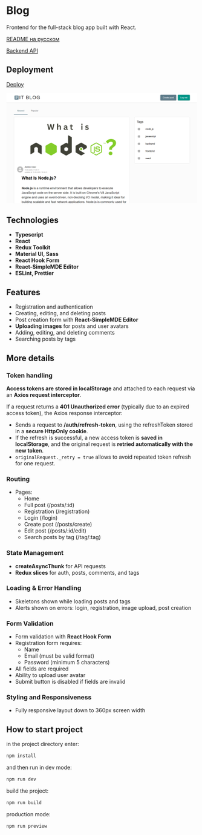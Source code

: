 # Blog

Frontend for the full-stack blog app built with React.

[README на русском](./README.ru.md)

[Backend API](https://github.com/TatyanaZakiryanova/blog-backend-prisma)

## Deployment

[Deploy](https://blogaboutit.netlify.app/)

<img src="./public/preview.png" alt="preview" />

## Technologies

- **Typescript**
- **React**
- **Redux Toolkit**
- **Material UI, Sass**
- **React Hook Form**
- **React-SimpleMDE Editor**
- **ESLint, Prettier**

## Features

- Registration and authentication
- Creating, editing, and deleting posts
- Post creation form with **React-SimpleMDE Editor**
- **Uploading images** for posts and user avatars
- Adding, editing, and deleting comments
- Searching posts by tags

## More details

### Token handling

**Access tokens are stored in localStorage** and attached to each request via an **Axios request interceptor**.

If a request returns a **401 Unauthorized error** (typically due to an expired access token), the Axios response interceptor:

- Sends a request to **/auth/refresh-token**, using the refreshToken stored in a **secure HttpOnly cookie**.
- If the refresh is successful, a new access token is **saved in localStorage**, and the original request is **retried automatically with the new token**.
- `originalRequest._retry = true` allows to avoid repeated token refresh for one request.

### Routing

- Pages:
  - Home
  - Full post (/posts/:id)
  - Registration (/registration)
  - Login (/login)
  - Create post (/posts/create)
  - Edit post (/posts/:id/edit)
  - Search posts by tag (/tag/:tag)

### State Management

- **createAsyncThunk** for API requests
- **Redux slices** for auth, posts, comments, and tags

### Loading & Error Handling

- Skeletons shown while loading posts and tags
- Alerts shown on errors: login, registration, image upload, post creation

### Form Validation

- Form validation with **React Hook Form**
- Registration form requires:
  - Name
  - Email (must be valid format)
  - Password (minimum 5 characters)
- All fields are required
- Ability to upload user avatar
- Submit button is disabled if fields are invalid

### Styling and Responsiveness

- Fully responsive layout down to 360px screen width

## How to start project

in the project directory enter:

```bash
npm install
```

and then run in dev mode:

```bash
npm run dev
```

build the project:

```bash
npm run build
```

production mode:

```bash
npm run preview
```
